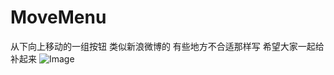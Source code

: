 # MoveMenu
从下向上移动的一组按钮 类似新浪微博的
有些地方不合适那样写 希望大家一起给补起来
![Image](http://github.com/locatwang/MoveMenu/raw/master/descPic/sorry.gif)
